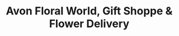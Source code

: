 ---
title: "Avon Floral World, Gift Shoppe & Flower Delivery"
url: /avon/avon-floral-world-gift-shoppe-and-flower-delivery/
shop: florist
---